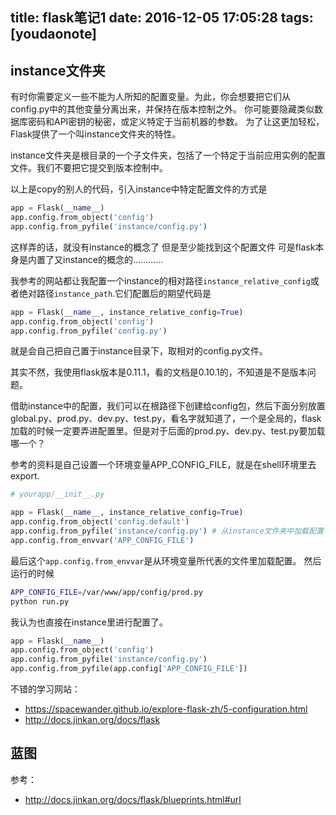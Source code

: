 
title: flask笔记1
date: 2016-12-05 17:05:28
tags: [youdaonote]
---

instance文件夹
---
有时你需要定义一些不能为人所知的配置变量。为此，你会想要把它们从config.py中的其他变量分离出来，并保持在版本控制之外。 你可能要隐藏类似数据库密码和API密钥的秘密，或定义特定于当前机器的参数。 为了让这更加轻松，Flask提供了一个叫instance文件夹的特性。

instance文件夹是根目录的一个子文件夹，包括了一个特定于当前应用实例的配置文件。我们不要把它提交到版本控制中。

以上是copy的别人的代码，引入instance中特定配置文件的方式是
```python
app = Flask(__name__)
app.config.from_object('config')
app.config.from_pyfile('instance/config.py')
```
这样弄的话，就没有instance的概念了
但是至少能找到这个配置文件
可是flask本身是内置了又instance的概念的............

我参考的网站都让我配置一个instance的相对路径`instance_relative_config`或者绝对路径`instance_path`.它们配置后的期望代码是
```python
app = Flask(__name__, instance_relative_config=True)
app.config.from_object('config')
app.config.from_pyfile('config.py')
```
就是会自己把自己置于instance目录下，取相对的config.py文件。

其实不然，我使用flask版本是0.11.1，看的文档是0.10.1的，不知道是不是版本问题。

借助instance中的配置，我们可以在根路径下创建给config包，然后下面分别放置global.py、prod.py、dev.py、test.py，看名字就知道了，一个是全局的，flask加载的时候一定要弄进配置里。但是对于后面的prod.py、dev.py、test.py要加载哪一个？


参考的资料是自己设置一个环境变量APP_CONFIG_FILE，就是在shell环境里去export.
```python
# yourapp/__init__.py

app = Flask(__name__, instance_relative_config=True)
app.config.from_object('config.default')
app.config.from_pyfile('instance/config.py') # 从instance文件夹中加载配置
app.config.from_envvar('APP_CONFIG_FILE')
```
最后这个`app.config.from_envvar`是从环境变量所代表的文件里加载配置。
然后运行的时候
```bash
APP_CONFIG_FILE=/var/www/app/config/prod.py
python run.py
```

我认为也直接在instance里进行配置了。
```python
app = Flask(__name__)
app.config.from_object('config')
app.config.from_pyfile('instance/config.py')
app.config.from_pyfile(app.config['APP_CONFIG_FILE'])
```



不错的学习网站：
- https://spacewander.github.io/explore-flask-zh/5-configuration.html
- http://docs.jinkan.org/docs/flask

蓝图
--- 

参考：
- http://docs.jinkan.org/docs/flask/blueprints.html#url
